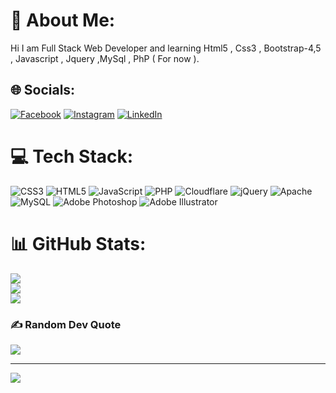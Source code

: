 # 💫 About Me:
Hi I am Full Stack Web Developer and learning Html5 , Css3 , Bootstrap-4,5 , Javascript , Jquery ,MySql , PhP ( For now ).


## 🌐 Socials:
[![Facebook](https://img.shields.io/badge/Facebook-%231877F2.svg?logo=Facebook&logoColor=white)](https://facebook.com/VasifGarayev) [![Instagram](https://img.shields.io/badge/Instagram-%23E4405F.svg?logo=Instagram&logoColor=white)](https://instagram.com/vasifcoding) [![LinkedIn](https://img.shields.io/badge/LinkedIn-%230077B5.svg?logo=linkedin&logoColor=white)](https://linkedin.com/in/VasifGarayev) 

# 💻 Tech Stack:
![CSS3](https://img.shields.io/badge/css3-%231572B6.svg?style=for-the-badge&logo=css3&logoColor=white) ![HTML5](https://img.shields.io/badge/html5-%23E34F26.svg?style=for-the-badge&logo=html5&logoColor=white) ![JavaScript](https://img.shields.io/badge/javascript-%23323330.svg?style=for-the-badge&logo=javascript&logoColor=%23F7DF1E) ![PHP](https://img.shields.io/badge/php-%23777BB4.svg?style=for-the-badge&logo=php&logoColor=white) ![Cloudflare](https://img.shields.io/badge/Cloudflare-F38020?style=for-the-badge&logo=Cloudflare&logoColor=white) ![jQuery](https://img.shields.io/badge/jquery-%230769AD.svg?style=for-the-badge&logo=jquery&logoColor=white) ![Apache](https://img.shields.io/badge/apache-%23D42029.svg?style=for-the-badge&logo=apache&logoColor=white) ![MySQL](https://img.shields.io/badge/mysql-%2300f.svg?style=for-the-badge&logo=mysql&logoColor=white) ![Adobe Photoshop](https://img.shields.io/badge/adobephotoshop-%2331A8FF.svg?style=for-the-badge&logo=adobephotoshop&logoColor=white) ![Adobe Illustrator](https://img.shields.io/badge/adobeillustrator-%23FF9A00.svg?style=for-the-badge&logo=adobeillustrator&logoColor=white)
# 📊 GitHub Stats:
![](https://github-readme-stats.vercel.app/api?username=vasifcoding&theme=dark&hide_border=false&include_all_commits=false&count_private=false)<br/>
![](https://github-readme-streak-stats.herokuapp.com/?user=vasifcoding&theme=dark&hide_border=false)<br/>
![](https://github-readme-stats.vercel.app/api/top-langs/?username=vasifcoding&theme=dark&hide_border=false&include_all_commits=false&count_private=false&layout=compact)

### ✍️ Random Dev Quote
![](https://quotes-github-readme.vercel.app/api?type=horizontal&theme=radical)

---
[![](https://visitcount.itsvg.in/api?id=vasifcoding&icon=2&color=0)](https://visitcount.itsvg.in)

<!-- Proudly created with GPRM ( https://gprm.itsvg.in ) -->
